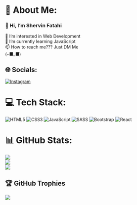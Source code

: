 # 💫 About Me:
### 👋 Hi, I’m Shervin Fatahi
👀 I’m interested in Web Development <br>🌱 I’m currently learning JavaScript<br>📫 How to reach me??? Just DM Me<br>(⌐■_■)<br>


## 🌐 Socials:
[![Instagram](https://img.shields.io/badge/Instagram-%23E4405F.svg?logo=Instagram&logoColor=white)](https://instagram.com/https://www.instagram.com/valtor6978/) 

# 💻 Tech Stack:
![HTML5](https://img.shields.io/badge/html5-%23E34F26.svg?style=for-the-badge&logo=html5&logoColor=white) ![CSS3](https://img.shields.io/badge/css3-%231572B6.svg?style=for-the-badge&logo=css3&logoColor=white) ![JavaScript](https://img.shields.io/badge/javascript-%23323330.svg?style=for-the-badge&logo=javascript&logoColor=%23F7DF1E) ![SASS](https://img.shields.io/badge/SASS-hotpink.svg?style=for-the-badge&logo=SASS&logoColor=white) ![Bootstrap](https://img.shields.io/badge/bootstrap-%238511FA.svg?style=for-the-badge&logo=bootstrap&logoColor=white) ![React](https://img.shields.io/badge/react-%2320232a.svg?style=for-the-badge&logo=react&logoColor=%2361DAFB)
# 📊 GitHub Stats:
![](https://github-readme-stats.vercel.app/api?username=Valtor6978&theme=blue-green&hide_border=false&include_all_commits=true&count_private=false)<br/>
![](https://github-readme-streak-stats.herokuapp.com/?user=Valtor6978&theme=blue-green&hide_border=false)<br/>
![](https://github-readme-stats.vercel.app/api/top-langs/?username=Valtor6978&theme=blue-green&hide_border=false&include_all_commits=true&count_private=false&layout=compact)

## 🏆 GitHub Trophies
![](https://github-profile-trophy.vercel.app/?username=Valtor6978&theme=juicyfresh&no-frame=false&no-bg=true&margin-w=4)

